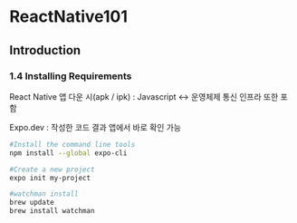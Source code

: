 # ReactNative101

## Introduction

### 1.4 Installing Requirements

React Native 앱 다운 시(apk / ipk) : Javascript <-> 운영체제 통신 인프라 또한 포함

Expo.dev : 작성한 코드 결과 앱에서 바로 확인 가능

```bash
#Install the command line tools
npm install --global expo-cli

#Create a new project
expo init my-project

#watchman install
brew update
brew install watchman
```
